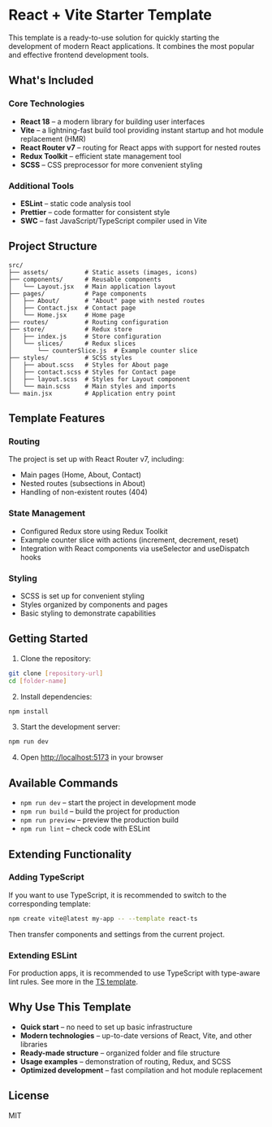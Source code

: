 <!--
 * Copyright (c) 2025-07-11 Alexey Kagansky
 * https://github.com/ale4ko69
 -->

# React + Vite Starter Template

This template is a ready-to-use solution for quickly starting the development of modern React applications. It combines the most popular and effective frontend development tools.

## What's Included

### Core Technologies
- **React 18** – a modern library for building user interfaces
- **Vite** – a lightning-fast build tool providing instant startup and hot module replacement (HMR)
- **React Router v7** – routing for React apps with support for nested routes
- **Redux Toolkit** – efficient state management tool
- **SCSS** – CSS preprocessor for more convenient styling

### Additional Tools
- **ESLint** – static code analysis tool
- **Prettier** – code formatter for consistent style
- **SWC** – fast JavaScript/TypeScript compiler used in Vite

## Project Structure

```
src/
├── assets/          # Static assets (images, icons)
├── components/      # Reusable components
│   └── Layout.jsx   # Main application layout
├── pages/           # Page components
│   ├── About/       # "About" page with nested routes
│   ├── Contact.jsx  # Contact page
│   └── Home.jsx     # Home page
├── routes/          # Routing configuration
├── store/           # Redux store
│   ├── index.js     # Store configuration
│   └── slices/      # Redux slices
│       └── counterSlice.js  # Example counter slice
├── styles/          # SCSS styles
│   ├── about.scss   # Styles for About page
│   ├── contact.scss # Styles for Contact page
│   ├── layout.scss  # Styles for Layout component
│   └── main.scss    # Main styles and imports
└── main.jsx         # Application entry point
```

## Template Features

### Routing
The project is set up with React Router v7, including:
- Main pages (Home, About, Contact)
- Nested routes (subsections in About)
- Handling of non-existent routes (404)

### State Management
- Configured Redux store using Redux Toolkit
- Example counter slice with actions (increment, decrement, reset)
- Integration with React components via useSelector and useDispatch hooks

### Styling
- SCSS is set up for convenient styling
- Styles organized by components and pages
- Basic styling to demonstrate capabilities

## Getting Started

1. Clone the repository:
```bash
git clone [repository-url]
cd [folder-name]
```

2. Install dependencies:
```bash
npm install
```

3. Start the development server:
```bash
npm run dev
```

4. Open [http://localhost:5173](http://localhost:5173) in your browser

## Available Commands

- `npm run dev` – start the project in development mode
- `npm run build` – build the project for production
- `npm run preview` – preview the production build
- `npm run lint` – check code with ESLint

## Extending Functionality

### Adding TypeScript
If you want to use TypeScript, it is recommended to switch to the corresponding template:
```bash
npm create vite@latest my-app -- --template react-ts
```

Then transfer components and settings from the current project.

### Extending ESLint
For production apps, it is recommended to use TypeScript with type-aware lint rules. See more in the [TS template](https://github.com/vitejs/vite/tree/main/packages/create-vite/template-react-ts).

## Why Use This Template

- **Quick start** – no need to set up basic infrastructure
- **Modern technologies** – up-to-date versions of React, Vite, and other libraries
- **Ready-made structure** – organized folder and file structure
- **Usage examples** – demonstration of routing, Redux, and SCSS
- **Optimized development** – fast compilation and hot module replacement

## License

MIT
